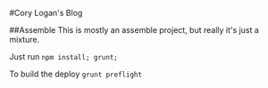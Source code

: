 #Cory Logan's Blog

##Assemble
This is mostly an assemble project, but really it's just a mixture.

Just run `npm install; grunt;`

To build the deploy `grunt preflight`
